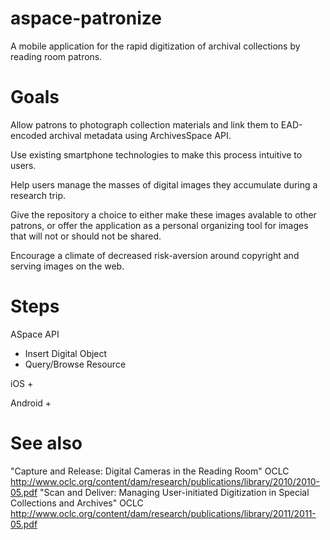 aspace-patronize
================

A mobile application for the rapid digitization of archival collections by reading room patrons.

Goals
=====

Allow patrons to photograph collection materials and link them to EAD-encoded archival metadata using ArchivesSpace API. 

Use existing smartphone technologies to make this process intuitive to users.

Help users manage the masses of digital images they accumulate during a research trip.

Give the repository a choice to either make these images avalable to other patrons, or offer the application as a personal organizing tool for images that will not or should not be shared.

Encourage a climate of decreased risk-aversion around copyright and serving images on the web.


Steps
====

ASpace API 
  + Insert Digital Object
  + Query/Browse Resource
  
iOS
  + 
  
Android
  + 

See also
=========

"Capture and Release: Digital Cameras in the Reading Room" OCLC http://www.oclc.org/content/dam/research/publications/library/2010/2010-05.pdf
"Scan and Deliver: Managing User-initiated Digitization in Special Collections and Archives" OCLC http://www.oclc.org/content/dam/research/publications/library/2011/2011-05.pdf
